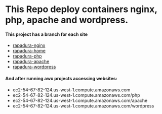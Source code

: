 # This Repo deploy containers nginx, php, apache and wordpress.

#### This project has a branch for each site
- [rapadura-nginx](https://github.com/EzzioMoreira/web-rapadura.git)
- [rapadura-home](https://github.com/EzzioMoreira/web-rapadura.git)
- [rapadura-php](https://github.com/EzzioMoreira/web-rapadura.git)
- [rapadura-apache](https://github.com/EzzioMoreira/web-rapadura.git)
- [rapadura-wordpress](https://github.com/EzzioMoreira/web-rapadura.git)

#### And after running awx projects accessing websites:
- ec2-54-67-82-124.us-west-1.compute.amazonaws.com
- ec2-54-67-82-124.us-west-1.compute.amazonaws.com/php
- ec2-54-67-82-124.us-west-1.compute.amazonaws.com/apache
- ec2-54-67-82-124.us-west-1.compute.amazonaws.com/wordpress